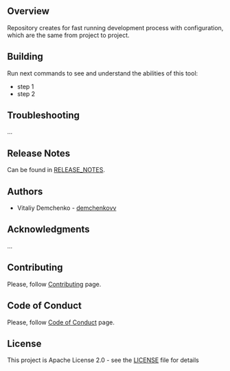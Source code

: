 ## Overview
Repository creates for fast running development process with configuration, which are the same from project to project.

## Building
Run next commands to see and understand the abilities of this tool:
* step 1
* step 2

## Troubleshooting
...

## Release Notes
Can be found in [RELEASE_NOTES](RELEASE_NOTES.md).

## Authors
* Vitaliy Demchenko - [demchenkovv](https://github.com/demchenkovv)

## Acknowledgments
...

## Contributing
Please, follow [Contributing](CONTRIBUTING.md) page.

## Code of Conduct
Please, follow [Code of Conduct](CODE_OF_CONDUCT.md) page.

## License
This project is Apache License 2.0 - see the [LICENSE](LICENSE) file for details

